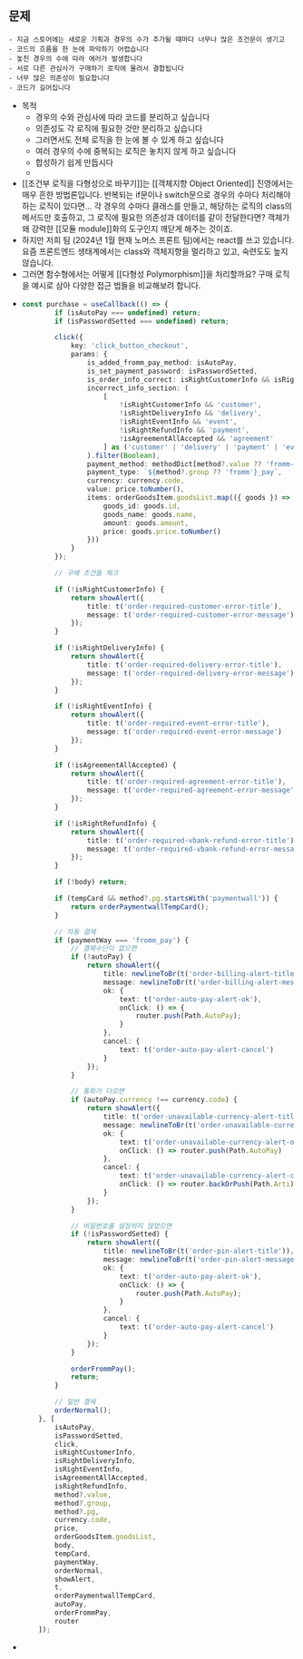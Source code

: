 ## 문제
	- 지금 스토어에는 새로운 기획과 경우의 수가 추가될 때마다 너무나 많은 조건문이 생기고
	- 코드의 흐름을 한 눈에 파악하기 어렵습니다
	- 놓친 경우의 수에 따라 에러가 발생합니다
	- 서로 다른 관심사가 구매하기 로직에 몰려서 결합됩니다
	- 너무 많은 의존성이 필요합니다
	- 코드가 길어집니다
- 목적
	- 경우의 수와 관심사에 따라 코드를 분리하고 싶습니다
	- 의존성도 각 로직에 필요한 것만 분리하고 싶습니다
	- 그러면서도 전체 로직을 한 눈에 볼 수 있게 하고 싶습니다
	- 여러 경우의 수에 중복되는 로직은 놓치지 않게 하고 싶습니다
	- 합성하기 쉽게 만듭시다
	-
- [[조건부 로직을 다형성으로 바꾸기]]는 [[객체지향 Object Oriented]] 진영에서는 매우 흔한 방법론입니다. 반복되는 if문이나 switch문으로 경우의 수마다 처리해야 하는 로직이 있다면... 각 경우의 수마다 클래스를 만들고, 해당하는 로직의 class의 메서드만 호출하고, 그 로직에 필요한 의존성과 데이터를 같이 전달한다면? 객체가 왜 강력한 [[모듈 module]]화의 도구인지 깨닫게 해주는 것이죠.
- 하지만 저희 팀 (2024년 1월 현재 노머스 프론트 팀)에서는 react를 쓰고 있습니다. 요즘 프론트엔드 생태계에서는 class와 객체지향을 멀리하고 있고, 숙련도도 높지 않습니다.
- 그러면 함수형에서는 어떻게 [[다형성 Polymorphism]]을 처리할까요? 구매 로직을 예시로 삼아 다양한 접근 법들을 비교해보려 합니다.
- ```ts
  const purchase = useCallback(() => {
          if (isAutoPay === undefined) return;
          if (isPasswordSetted === undefined) return;
  
          click({
              key: 'click_button_checkout',
              params: {
                  is_added_fromm_pay_method: isAutoPay,
                  is_set_payment_password: isPasswordSetted,
                  is_order_info_correct: isRightCustomerInfo && isRightDeliveryInfo && isRightEventInfo && isAgreementAllAccepted && isRightRefundInfo,
                  incorrect_info_section: (
                      [
                          !isRightCustomerInfo && 'customer',
                          !isRightDeliveryInfo && 'delivery',
                          !isRightEventInfo && 'event',
                          !isRightRefundInfo && 'payment',
                          !isAgreementAllAccepted && 'agreement'
                      ] as ('customer' | 'delivery' | 'payment' | 'event' | 'agreement' | false)[]
                  ).filter(Boolean),
                  payment_method: methodDict[method?.value ?? 'fromm-tosspayments'],
                  payment_type: `${method?.group ?? 'fromm'}_pay`,
                  currency: currency.code,
                  value: price.toNumber(),
                  items: orderGoodsItem.goodsList.map(({ goods }) => ({
                      goods_id: goods.id,
                      goods_name: goods.name,
                      amount: goods.amount,
                      price: goods.price.toNumber()
                  }))
              }
          });
  
          // 구매 조건들 체크
  
          if (!isRightCustomerInfo) {
              return showAlert({
                  title: t('order-required-customer-error-title'),
                  message: t('order-required-customer-error-message')
              });
          }
  
          if (!isRightDeliveryInfo) {
              return showAlert({
                  title: t('order-required-delivery-error-title'),
                  message: t('order-required-delivery-error-message')
              });
          }
  
          if (!isRightEventInfo) {
              return showAlert({
                  title: t('order-required-event-error-title'),
                  message: t('order-required-event-error-message')
              });
          }
  
          if (!isAgreementAllAccepted) {
              return showAlert({
                  title: t('order-required-agreement-error-title'),
                  message: t('order-required-agreement-error-message')
              });
          }
  
          if (!isRightRefundInfo) {
              return showAlert({
                  title: t('order-required-vbank-refund-error-title'),
                  message: t('order-required-vbank-refund-error-message')
              });
          }
  
          if (!body) return;
  
          if (tempCard && method?.pg.startsWith('paymentwall')) {
              return orderPaymentwallTempCard();
          }
  
          // 자동 결제
          if (paymentWay === 'fromm_pay') {
              // 결제수단이 없으면
              if (!autoPay) {
                  return showAlert({
                      title: newlineToBr(t('order-billing-alert-title')),
                      message: newlineToBr(t('order-billing-alert-message')),
                      ok: {
                          text: t('order-auto-pay-alert-ok'),
                          onClick: () => {
                              router.push(Path.AutoPay);
                          }
                      },
                      cancel: {
                          text: t('order-auto-pay-alert-cancel')
                      }
                  });
              }
  
              // 통화가 다르면
              if (autoPay.currency !== currency.code) {
                  return showAlert({
                      title: t('order-unavailable-currency-alert-title'),
                      message: newlineToBr(t('order-unavailable-currency-alert-message')),
                      ok: {
                          text: t('order-unavailable-currency-alert-ok'),
                          onClick: () => router.push(Path.AutoPay)
                      },
                      cancel: {
                          text: t('order-unavailable-currency-alert-cancel'),
                          onClick: () => router.backOrPush(Path.Arti)
                      }
                  });
              }
  
              // 비밀번호를 설정하지 않았으면
              if (!isPasswordSetted) {
                  return showAlert({
                      title: newlineToBr(t('order-pin-alert-title')),
                      message: newlineToBr(t('order-pin-alert-message')),
                      ok: {
                          text: t('order-auto-pay-alert-ok'),
                          onClick: () => {
                              router.push(Path.AutoPay);
                          }
                      },
                      cancel: {
                          text: t('order-auto-pay-alert-cancel')
                      }
                  });
              }
  
              orderFrommPay();
              return;
          }
  
          // 일반 결제
          orderNormal();
      }, [
          isAutoPay,
          isPasswordSetted,
          click,
          isRightCustomerInfo,
          isRightDeliveryInfo,
          isRightEventInfo,
          isAgreementAllAccepted,
          isRightRefundInfo,
          method?.value,
          method?.group,
          method?.pg,
          currency.code,
          price,
          orderGoodsItem.goodsList,
          body,
          tempCard,
          paymentWay,
          orderNormal,
          showAlert,
          t,
          orderPaymentwallTempCard,
          autoPay,
          orderFrommPay,
          router
      ]);
  ```
-